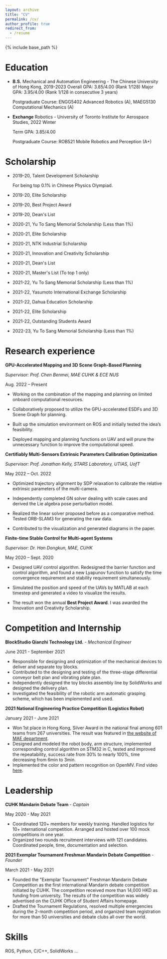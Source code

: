 ```yaml
---
layout: archive
title: "CV"
permalink: /cv/
author_profile: true
redirect_from:
  - /resume
---
```


{% include base_path %}

# Education

* **B.S.** Mechanical and Automation Engineering - The Chinese University of Hong Kong, 2019-2023
  Overall GPA: 3.85/4.00 (Rank 1/128)	Major GPA: 3.95/4.00 (Rank 1/128 in consecutive 3 years)

  Postgraduate Course: ENGG5402 Advanced Robotics (A), MAEG5130 Computational Mechanics (A)

* **Exchange** Robotics - University of Toronto Institute for Aerospace Studies, 2022 Winter

  Term GPA: 3.85/4.00 
  
  Postgraduate Course: ROB521 Mobile Robotics and Perception (A+)






# Scholarship

* 2019-20, Talent Development Scholarship
  
  For being top 0.1% in Chinese Physics Olympiad.
  
* 2019-20, Elite Scholarship

* 2019-20, Best Project Award

* 2019-20, Dean's List

  

* 2020-21, Yu To Sang Memorial Scholarship (Less than 1%)

* 2020-21, Elite Scholarship

* 2020-21, NTK Industrial Scholarship

* 2020-21, Innovation and Creativity Scholarship 

* 2020-21, Dean's List

* 2020-21, Master's List (To top 1 only)

  

* 2021-22, Yu To Sang Memorial Scholarship (Less than 1%)

* 2021-22, Yasumoto International Exchange Scholarship

* 2021-22, Dahua Education Scholarship

* 2021-22, Elite Scholarship

* 2021-22, Outstanding Students Award

  

* 2022-23, Yu To Sang Memorial Scholarship (Less than 1%)

 



# Research experience

**GPU-Accelerated Mapping and 3D Scene Graph-Based Planning** 

*Supervisor: Prof. Chen Benmei, MAE CUHK & ECE NUS*

Aug. 2022 – Present

* Working on the combination of the mapping and planning on limited onboard computational resources.

* Collaboratively proposed to utilize the GPU-accelerated ESDFs and 3D Scene Graph for planning.

* Built up the simulation environment on ROS and initially tested the idea’s feasibility.

* Deployed mapping and planning functions on UAV and will prune the unnecessary function to improve the computational speed.



**Certifiably Multi-Sensors Extrinsic Parameters Calibration Optimization**

*Supervisor: Prof. Jonathan Kelly, STARS Laboratory, UTIAS, UofT*

May 2022 – Oct. 2022

* Optimized trajectory alignment by SDP relaxation to calibrate the relative extrinsic parameters of the multi-camera.

* Independently completed GN solver dealing with scale cases and derived the Lie algebra pose perturbation model.

* Realized the linear solver proposed before as a comparative method. Tested ORB-SLAM3 for generating the raw data.

* Contributed to the visualization and generated diagrams in the paper.

 

**Finite-time Stable Control for Multi-agent Systems** 

*Supervisor: Dr. Han Dongkun, MAE, CUHK*

May 2020 – Sept. 2020

* Designed UAV control algorithm. Redesigned the barrier function and control algorithm, and found a new Lyapunov function to satisfy the time convergence requirement and stability requirement simultaneously.

* Simulated the position and speed of the UAVs by MATLAB at each timestep and generated a video to visualize the results. 

* The result won the annual **Best Project Award**. I was awarded the Innovation and Creativity Scholarship. 





# Competition and Internship

**BlockStudio Qianzhi Technology Ltd.** - *Mechanical Engineer*

June 2021 - September 2021

- Responsible for designing and optimization of the mechanical devices to deliver and separate toy blocks.
- Contributed to the designing and testing of the three-stage differential conveyor belt plan and vibrating plate plan.
- Independently designed the toy blocks assembly line by SolidWorks and designed the delivery plan.
- Investigated the feasibility of the robotic arm automatic grasping scheme, which has been implemented and used.



**2021 National Engineering Practice Competition (Logistics Robot)**

January 2021 - June 2021

- Won 1st place in Hong Kong, Silver Award in the national final among 601 teams from 267 universities. The result was featured in [the website of MAE department](https://www4.mae.cuhk.edu.hk/newsnawards/silver-award-in-the-national-finals-of-the-2021-china-university-students-engineering-practice-and-innovation-ability-competition/).
- Designed and modeled the robot body, arm structure, implemented corresponding control algorithm on STM32 in C, tested and improved the repeatability, success rate from 30% to nearly 100%, time decreasing from 6min to 3min.
- Implemented the color and pattern recognition on OpenMV. Find video [here](https://youtu.be/IHseo0RF8Oc).





# Leadership

**CUHK Mandarin Debate Team** - *Captain*

May 2020 - May 2021

- Coordinated 120+ members for weekly training. Handled logistics for 10+ international competition. Arranged and hosted over 100 mock competitions in one year.
- Organized two rounds recruitment interviews with 121 candidates. Coordinated people, time, documentation and selection.



**2021 Exemplar Tournament Freshman Mandarin Debate Competition** - *Founder*

March 2021 - May 2021

- Founded the "Exemplar Tournament" Freshman Mandarin Debate Competition as the first international Mandarin debate competition initiated by CUHK. The competition received more than 14,000 HKD as funding from university. The results of the competition was widely advertised on the CUHK Office of Student Affairs homepage.
- Drafted the Tournament Regulations, resolved multiple emergencies during the 2-month competition period, and organized team registration for more than 50 universities and debate clubs all over the world.





# Skills

ROS, Python, C/C++, SolidWorks …

